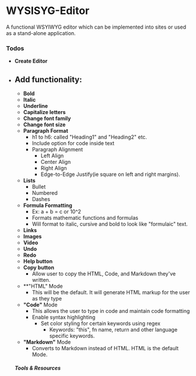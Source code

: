 # WYSISYG-Editor
A functional WSYIWYG editor which can be implemented into sites or used as a stand-alone application.


### __Todos__
- **Create Editor**
- ## **Add functionality**:
  - **Bold**
  - **Italic**
  - **Underline**
  - **Capitalize letters**
  - **Change font family**
  - **Change font size**
  - **Paragraph Format**
    - h1 to h6: called "Heading1" and "Heading2" etc.
    - Include option for code inside text
    - Paragraph Alignment
      - Left Align
      - Center Align
      - Right Align
      - Edge-to-Edge Justify(ie square on left and right margins).
  - **Lists**
    - Bullet
    - Numbered
    - Dashes
  - **Formula Formatting**
    - Ex: a + b = c or 10^2 
    - Formats mathematic functions and formulas
    - Will format to italic, cursive and bold to look like "formulaic" text.
  - **Links**
  - **Images**
  - **Video**
  - **Undo**
  - **Redo**
  - **Help button**
  - **Copy button**
    - Allow user to copy the HTML, Code, and Markdown they've written.
  - **"HTML" Mode
    - This will be the default. It will generate HTML markup for the user as they type
  - **"Code"** Mode
    - This allows the user to type in code and maintain code formatting
    - Enable syntax highlighting
      - Set color styling for certain keywords using regex
        - Keywords: "this", fn name, return and other language specific keywords.
  - **"Markdown"** Mode
    - Converts to Markdown instead of HTML. HTML is the default Mode.
  
  ##### **Tools & Resources**
